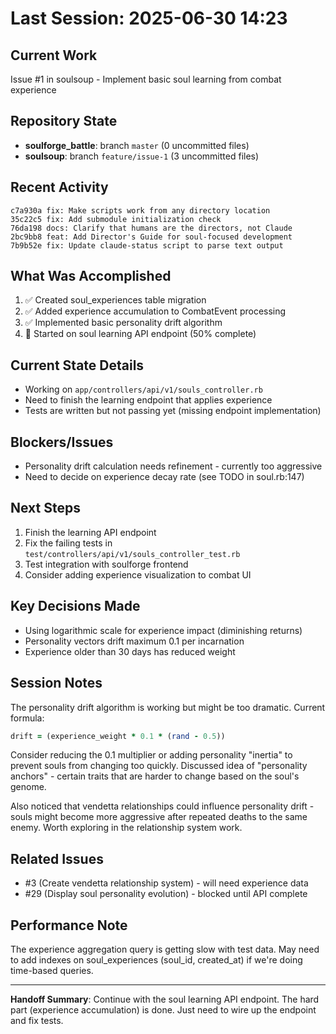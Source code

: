 # Last Session: 2025-06-30 14:23

## Current Work
Issue #1 in soulsoup - Implement basic soul learning from combat experience

## Repository State
- **soulforge_battle**: branch `master` (0 uncommitted files)
- **soulsoup**: branch `feature/issue-1` (3 uncommitted files)

## Recent Activity
```
c7a930a fix: Make scripts work from any directory location
35c22c5 fix: Add submodule initialization check
76da198 docs: Clarify that humans are the directors, not Claude
2bc9bb8 feat: Add Director's Guide for soul-focused development
7b9b52e fix: Update claude-status script to parse text output
```

## What Was Accomplished
1. ✅ Created soul_experiences table migration
2. ✅ Added experience accumulation to CombatEvent processing  
3. ✅ Implemented basic personality drift algorithm
4. 🚧 Started on soul learning API endpoint (50% complete)

## Current State Details
- Working on `app/controllers/api/v1/souls_controller.rb`
- Need to finish the learning endpoint that applies experience
- Tests are written but not passing yet (missing endpoint implementation)

## Blockers/Issues
- Personality drift calculation needs refinement - currently too aggressive
- Need to decide on experience decay rate (see TODO in soul.rb:147)

## Next Steps
1. Finish the learning API endpoint
2. Fix the failing tests in `test/controllers/api/v1/souls_controller_test.rb`
3. Test integration with soulforge frontend
4. Consider adding experience visualization to combat UI

## Key Decisions Made
- Using logarithmic scale for experience impact (diminishing returns)
- Personality vectors drift maximum 0.1 per incarnation
- Experience older than 30 days has reduced weight

## Session Notes
The personality drift algorithm is working but might be too dramatic. Current formula:
```ruby
drift = (experience_weight * 0.1 * (rand - 0.5))
```

Consider reducing the 0.1 multiplier or adding personality "inertia" to prevent
souls from changing too quickly. Discussed idea of "personality anchors" - certain
traits that are harder to change based on the soul's genome.

Also noticed that vendetta relationships could influence personality drift - souls
might become more aggressive after repeated deaths to the same enemy. Worth exploring
in the relationship system work.

## Related Issues
- #3 (Create vendetta relationship system) - will need experience data
- #29 (Display soul personality evolution) - blocked until API complete

## Performance Note
The experience aggregation query is getting slow with test data. May need to add
indexes on soul_experiences (soul_id, created_at) if we're doing time-based queries.

---

**Handoff Summary**: Continue with the soul learning API endpoint. The hard part 
(experience accumulation) is done. Just need to wire up the endpoint and fix tests.